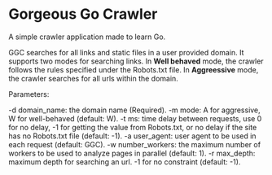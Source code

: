 # Gorgeous Go Crawler
A simple crawler application made to learn Go.

GGC searches for all links and static files in a user provided domain.
It supports two modes for searching links. In **Well behaved** mode, the crawler follows the rules specified under the Robots.txt file. In **Aggreessive** mode, the crawler searches for all urls within the domain.

Parameters:

-d domain\_name: the domain name (Required).
-m mode: A for aggressive, W for well-behaved (default: W).
-t ms: time delay between requests, use 0 for no delay, -1 for getting the value from Robots.txt, or no delay if the site has no Robots.txt file (default: -1).
-a user\_agent: user agent to be used in each request (default: GGC).
-w number\_workers: the maximum number of workers to be used to analyze pages in parallel (default: 1).
-r max\_depth: maximum depth for searching an url. -1 for no constraint (default: -1).



